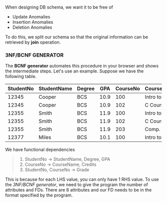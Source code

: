 When designing DB schema, we want it to be free of
* Update Anomalies
* Insertion Anomalies
* Deletion Anomalies

To do this, we split our schema so that the original information can be retrieved by **join** operation.

### 3NF/BCNF GENERATOR
The **BCNF generator** automates this procedure in your browser and shows the intermediate steps.
Let's use an example. Suppose we have the following table.

| StudentNo | StudentName | Degree | GPA  | CourseNo | CourseName  | Grade   | Credits |
|-----------|-------------|--------|------|----------|-------------|---------|---------|
| 12345     | Cooper      | BCS    | 10.9 | 100      | Intro to CS | 69      | 3       |
| 12345     | Cooper      | BCS    | 10.9 | 102      | C Course    | 78      | 3       |
| 12355     | Smith       | BCS    | 11.9 | 100      | Intro to CS | 85      | 3       |
| 12355     | Smith       | BCS    | 11.9 | 102      | C Course    | 86      | 3       |
| 12355     | Smith       | BCS    | 11.9 | 203      | Comp. Org.  | 72      | 3       |
| 12377     | Miles       | BCS    | 10.1 | 100      | Intro to CS | 57      | 3       |

We have functional dependencies
>1) StudentNo -> StudentName, Degree, GPA
>2) CourseNo -> CourseName, Credits
>3) StudentNo, CourseNo -> Grade

This is because for each LHS value, you can only have 1 RHS value.
To use the *3NF/BCNF generator*, we need to give the program the number of attributes and FDs.
There are 8 attributes and our FD needs to be in the format specified by the program.

